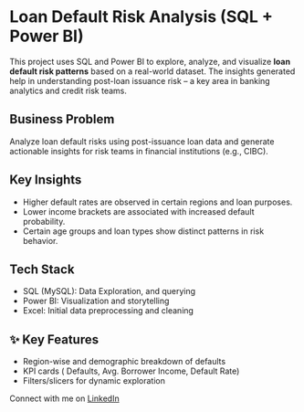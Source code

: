 # Loan Default Risk Analysis (SQL + Power BI)

This project uses SQL and Power BI to explore, analyze, and visualize **loan default risk patterns** based on a real-world dataset. The insights generated help in understanding post-loan issuance risk – a key area in banking analytics and credit risk teams.

## Business Problem
Analyze loan default risks using post-issuance loan data and generate actionable insights for risk teams in financial institutions (e.g., CIBC).

## Key Insights
- Higher default rates are observed in certain regions and loan purposes.
- Lower income brackets are associated with increased default probability.
- Certain age groups and loan types show distinct patterns in risk behavior.

## Tech Stack
- SQL (MySQL): Data Exploration, and querying
- Power BI: Visualization and storytelling
- Excel: Initial data preprocessing and cleaning

## ✨ Key Features
- Region-wise and demographic breakdown of defaults
- KPI cards ( Defaults, Avg. Borrower Income, Default Rate)
- Filters/slicers for dynamic exploration

Connect with me on [LinkedIn](https://www.linkedin.com/in/saloni-r/)

